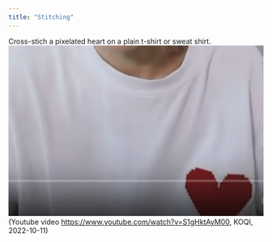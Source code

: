 ```yaml
---
title: "Stitching"
---
```


Cross-stich a pixelated heart on a plain t-shirt or sweat shirt.
![](projects/attachments/Pasted%20image%2020221011202153.png)
(Youtube video https://www.youtube.com/watch?v=S1gHktAyM00, KOQI, 2022-10-11)


	